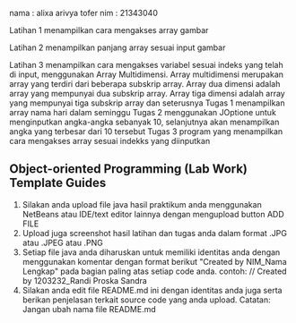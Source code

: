 nama : alixa arivya tofer
nim : 21343040

Latihan 1 menampilkan cara mengakses array gambar

Latihan 2 menampilkan panjang array sesuai input gambar

Latihan 3 menampilkan cara mengakses variabel sesuai indeks yang telah di input, menggunakan Array Multidimensi.
Array multidimensi merupakan array yang terdiri dari beberapa subskrip array. Array dua dimensi adalah array yang mempunyai dua subskrip array. Array tiga dimensi adalah array yang mempunyai tiga subskrip array dan seterusnya
Tugas 1 menampilkan array nama hari dalam seminggu
Tugas 2 menggunakan JOptione untuk menginputkan angka-angka sebanyak 10, selanjutnya akan menampilkan angka yang terbesar dari 10 tersebut
Tugas 3 program yang menampilkan cara mengakses array sesuai indekks yang diinputkan








## Object-oriented Programming (Lab Work) Template Guides
1. Silakan anda upload file java hasil praktikum anda menggunakan NetBeans atau IDE/text editor lainnya dengan mengupload button ADD FILE
2. Upload juga screenshot hasil latihan dan tugas anda dalam format .JPG atau .JPEG atau .PNG
3. Setiap file java anda diharuskan untuk memiliki identitas anda dengan menggunakan komentar dengan format berikut "Created by NIM_Nama Lengkap" pada bagian paling atas setiap code anda. contoh: // Created by 1203232_Randi Proska Sandra
4. Silakan anda edit file README.md ini dengan identitas anda juga serta berikan penjelasan terkait source code yang anda upload. Catatan: Jangan ubah nama file README.md
